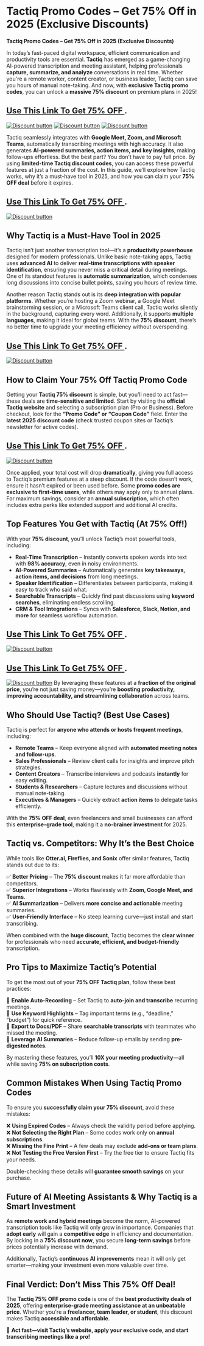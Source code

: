 # Tactiq Promo Codes – Get 75% Off in 2025 (Exclusive Discounts)
**Tactiq Promo Codes – Get 75% Off in 2025 (Exclusive Discounts)**  

In today’s fast-paced digital workspace, efficient communication and productivity tools are essential. **Tactiq** has emerged as a game-changing AI-powered transcription and meeting assistant, helping professionals **capture, summarize, and analyze** conversations in real time. Whether you're a remote worker, content creator, or business leader, Tactiq can save you hours of manual note-taking. And now, with **exclusive Tactiq promo codes**, you can unlock a **massive 75% discount** on premium plans in 2025!  

## [Use This Link To Get 75% OFF ](https://tactiq.io/?via=abdul).


[![Discount button](https://github.com/user-attachments/assets/f2eb3b30-784b-4dd0-8782-967a4ea3c25a)](https://tactiq.io/?via=abdul)
[![Discount button](https://github.com/user-attachments/assets/f0bd4293-8642-4678-a041-726a178fe2cc)](https://tactiq.io/?via=abdul)
[![Discount button](https://github.com/user-attachments/assets/23d37c0c-ebb6-4e2b-93ec-56e5841c3770)](https://tactiq.io/?via=abdul)

Tactiq seamlessly integrates with **Google Meet, Zoom, and Microsoft Teams**, automatically transcribing meetings with high accuracy. It also generates **AI-powered summaries, action items, and key insights**, making follow-ups effortless. But the best part? You don’t have to pay full price. By using **limited-time Tactiq discount codes**, you can access these powerful features at just a fraction of the cost. In this guide, we’ll explore how Tactiq works, why it’s a must-have tool in 2025, and how you can claim your **75% OFF deal** before it expires.  

## [Use This Link To Get 75% OFF ](https://tactiq.io/?via=abdul).


[![Discount button](https://github.com/user-attachments/assets/51464842-444e-473a-8938-d95ecd3530a4)](https://tactiq.io/?via=abdul)


## **Why Tactiq is a Must-Have Tool in 2025**  

Tactiq isn’t just another transcription tool—it’s a **productivity powerhouse** designed for modern professionals. Unlike basic note-taking apps, Tactiq uses **advanced AI** to deliver **real-time transcriptions with speaker identification**, ensuring you never miss a critical detail during meetings. One of its standout features is **automatic summarization**, which condenses long discussions into concise bullet points, saving you hours of review time.  

Another reason Tactiq stands out is its **deep integration with popular platforms**. Whether you’re hosting a Zoom webinar, a Google Meet brainstorming session, or a Microsoft Teams client call, Tactiq works silently in the background, capturing every word. Additionally, it supports **multiple languages**, making it ideal for global teams. With the **75% discount**, there’s no better time to upgrade your meeting efficiency without overspending.  

## [Use This Link To Get 75% OFF ](https://tactiq.io/?via=abdul).


[![Discount button](https://github.com/user-attachments/assets/d5613a35-ffac-4133-94eb-ce6decce2bc9)](https://tactiq.io/?via=abdul)


## **How to Claim Your 75% Off Tactiq Promo Code**  

Getting your **Tactiq 75% discount** is simple, but you’ll need to act fast—these deals are **time-sensitive and limited**. Start by visiting the **official Tactiq website** and selecting a subscription plan (Pro or Business). Before checkout, look for the **“Promo Code” or “Coupon Code”** field. Enter the **latest 2025 discount code** (check trusted coupon sites or Tactiq’s newsletter for active codes).  

## [Use This Link To Get 75% OFF ](https://tactiq.io/?via=abdul).


[![Discount button](https://github.com/user-attachments/assets/23d37c0c-ebb6-4e2b-93ec-56e5841c3770)](https://tactiq.io/?via=abdul)


Once applied, your total cost will drop **dramatically**, giving you full access to Tactiq’s premium features at a steep discount. If the code doesn’t work, ensure it hasn’t expired or been used before. Some **promo codes are exclusive to first-time users**, while others may apply only to annual plans. For maximum savings, consider an **annual subscription**, which often includes extra perks like extended support and additional AI credits.  

## **Top Features You Get with Tactiq (At 75% Off!)**  

With your **75% discount**, you’ll unlock Tactiq’s most powerful tools, including:  

- **Real-Time Transcription** – Instantly converts spoken words into text with **98% accuracy**, even in noisy environments.  
- **AI-Powered Summaries** – Automatically generates **key takeaways, action items, and decisions** from long meetings.  
- **Speaker Identification** – Differentiates between participants, making it easy to track who said what.  
- **Searchable Transcripts** – Quickly find past discussions using **keyword searches**, eliminating endless scrolling.  
- **CRM & Tool Integrations** – Syncs with **Salesforce, Slack, Notion, and more** for seamless workflow automation.  

## [Use This Link To Get 75% OFF ](https://tactiq.io/?via=abdul).


[![Discount button](https://github.com/user-attachments/assets/8e91911a-1454-4ec8-932b-a5d2e8f54ffa)](https://tactiq.io/?via=abdul)

## [Use This Link To Get 75% OFF ](https://tactiq.io/?via=abdul).


[![Discount button](https://github.com/user-attachments/assets/23d37c0c-ebb6-4e2b-93ec-56e5841c3770)](https://tactiq.io/?via=abdul)
By leveraging these features at a **fraction of the original price**, you’re not just saving money—you’re **boosting productivity, improving accountability, and streamlining collaboration** across teams.  

## **Who Should Use Tactiq? (Best Use Cases)**  

Tactiq is perfect for **anyone who attends or hosts frequent meetings**, including:  

- **Remote Teams** – Keep everyone aligned with **automated meeting notes and follow-ups**.  
- **Sales Professionals** – Review client calls for insights and improve pitch strategies.  
- **Content Creators** – Transcribe interviews and podcasts **instantly** for easy editing.  
- **Students & Researchers** – Capture lectures and discussions without manual note-taking.  
- **Executives & Managers** – Quickly extract **action items** to delegate tasks efficiently.  



With the **75% OFF deal**, even freelancers and small businesses can afford this **enterprise-grade tool**, making it a **no-brainer investment** for 2025.  

## **Tactiq vs. Competitors: Why It’s the Best Choice**  

While tools like **Otter.ai, Fireflies, and Sonix** offer similar features, Tactiq stands out due to its:  

✅ **Better Pricing** – The **75% discount** makes it far more affordable than competitors.  
✅ **Superior Integrations** – Works flawlessly with **Zoom, Google Meet, and Teams**.  
✅ **AI Summarization** – Delivers **more concise and actionable** meeting summaries.  
✅ **User-Friendly Interface** – No steep learning curve—just install and start transcribing.  

When combined with the **huge discount**, Tactiq becomes the **clear winner** for professionals who need **accurate, efficient, and budget-friendly** transcription.  

## **Pro Tips to Maximize Tactiq’s Potential**  

To get the most out of your **75% OFF Tactiq plan**, follow these best practices:  

🔹 **Enable Auto-Recording** – Set Tactiq to **auto-join and transcribe** recurring meetings.  
🔹 **Use Keyword Highlights** – Tag important terms (e.g., “deadline,” “budget”) for quick reference.  
🔹 **Export to Docs/PDF** – Share **searchable transcripts** with teammates who missed the meeting.  
🔹 **Leverage AI Summaries** – Reduce follow-up emails by sending **pre-digested notes**.  

By mastering these features, you’ll **10X your meeting productivity**—all while saving **75% on subscription costs**.  

## **Common Mistakes When Using Tactiq Promo Codes**  

To ensure you **successfully claim your 75% discount**, avoid these mistakes:  

❌ **Using Expired Codes** – Always check the validity period before applying.  
❌ **Not Selecting the Right Plan** – Some codes work only on **annual subscriptions**.  
❌ **Missing the Fine Print** – A few deals may exclude **add-ons or team plans**.  
❌ **Not Testing the Free Version First** – Try the free tier to ensure Tactiq fits your needs.  

Double-checking these details will **guarantee smooth savings** on your purchase.  

## **Future of AI Meeting Assistants & Why Tactiq is a Smart Investment**  

As **remote work and hybrid meetings** become the norm, AI-powered transcription tools like Tactiq will only grow in importance. Companies that **adopt early** will gain a **competitive edge** in efficiency and documentation. By locking in a **75% discount now**, you secure **long-term savings** before prices potentially increase with demand.  

Additionally, Tactiq’s **continuous AI improvements** mean it will only get smarter—making your investment even more valuable over time.  

## **Final Verdict: Don’t Miss This 75% Off Deal!**  

The **Tactiq 75% OFF promo code** is one of the **best productivity deals of 2025**, offering **enterprise-grade meeting assistance at an unbeatable price**. Whether you're a **freelancer, team leader, or student**, this discount makes Tactiq **accessible and affordable**.  

🚀 **Act fast—visit Tactiq’s website, apply your exclusive code, and start transcribing meetings like a pro!**  
